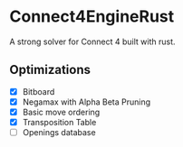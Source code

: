 # Connect4EngineRust
A strong solver for Connect 4 built with rust.

## Optimizations
- [x] Bitboard
- [x] Negamax with Alpha Beta Pruning
- [x] Basic move ordering
- [x] Transposition Table
- [ ] Openings database

